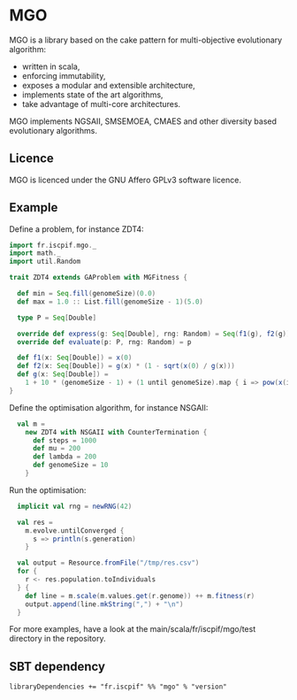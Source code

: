 MGO
===

MGO is a library based on the cake pattern for multi-objective evolutionary algorithm:
* written in scala,
* enforcing immutability,
* exposes a modular and extensible architecture,
* implements state of the art algorithms,
* take advantage of multi-core architectures.

MGO implements NGSAII, SMSEMOEA, CMAES and other diversity based evolutionary algorithms.

Licence
-------

MGO is licenced under the GNU Affero GPLv3 software licence. 

Example
-------

Define a problem, for instance ZDT4:

```scala
import fr.iscpif.mgo._
import math._
import util.Random

trait ZDT4 extends GAProblem with MGFitness {

  def min = Seq.fill(genomeSize)(0.0)
  def max = 1.0 :: List.fill(genomeSize - 1)(5.0)

  type P = Seq[Double]

  override def express(g: Seq[Double], rng: Random) = Seq(f1(g), f2(g))
  override def evaluate(p: P, rng: Random) = p

  def f1(x: Seq[Double]) = x(0)
  def f2(x: Seq[Double]) = g(x) * (1 - sqrt(x(0) / g(x)))
  def g(x: Seq[Double]) =
    1 + 10 * (genomeSize - 1) + (1 until genomeSize).map { i => pow(x(i), 2) - 10 * cos(4 * Pi * x(i)) }.sum
}
```

Define the optimisation algorithm, for instance NSGAII:

```scala
  val m =
    new ZDT4 with NSGAII with CounterTermination {
      def steps = 1000
      def mu = 200
      def lambda = 200
      def genomeSize = 10
    }
```

Run the optimisation:

```scala
  implicit val rng = newRNG(42)

  val res =
    m.evolve.untilConverged {
      s => println(s.generation)
    }

  val output = Resource.fromFile("/tmp/res.csv")
  for {
    r <- res.population.toIndividuals
  } {
    def line = m.scale(m.values.get(r.genome)) ++ m.fitness(r)
    output.append(line.mkString(",") + "\n")
  }
```

For more examples, have a look at the main/scala/fr/iscpif/mgo/test directory in the repository.
  
SBT dependency
----------------

    libraryDependencies += "fr.iscpif" %% "mgo" % "version"

